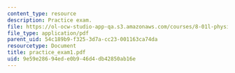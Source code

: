 ```yaml
---
content_type: resource
description: Practice exam.
file: https://ol-ocw-studio-app-qa.s3.amazonaws.com/courses/8-01l-physics-i-classical-mechanics-fall-2005/9e59e28694ede0b946d4db42850ab16e_practice_exam1.pdf
file_type: application/pdf
parent_uid: 54c189b9-f325-3d7a-cc23-001163ca74da
resourcetype: Document
title: practice_exam1.pdf
uid: 9e59e286-94ed-e0b9-46d4-db42850ab16e
---
```

